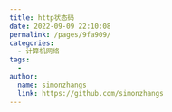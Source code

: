 ```yaml
---
title: http状态码
date: 2022-09-09 22:10:08
permalink: /pages/9fa909/
categories:
  - 计算机网络
tags:
  - 
author: 
  name: simonzhangs
  link: https://github.com/simonzhangs
---
```

